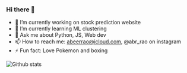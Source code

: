 ### Hi there 👋

- 🔭 I’m currently working on stock prediction website
- 🌱 I’m currently learning ML clustering
- 💬 Ask me about Python, JS, Web dev
- 📫 How to reach me: abeerrao@icloud.com, @abr_rao on instagram
- ⚡ Fun fact: Love Pokemon and boxing

![Github stats](https://github-readme-stats.vercel.app/api?username=AbeerRao)
